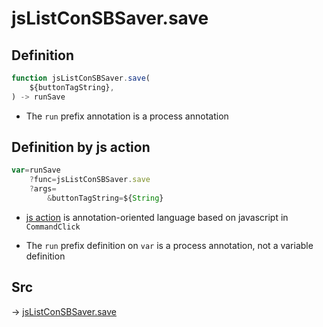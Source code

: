 # jsListConSBSaver.save

## Definition

```js.js
function jsListConSBSaver.save(
	${buttonTagString},
) -> runSave
```

- The `run` prefix annotation is a process annotation
## Definition by js action

```js.js
var=runSave
	?func=jsListConSBSaver.save
	?args=
		&buttonTagString=${String}
```

- [js action](#) is annotation-oriented language based on javascript in `CommandClick`

- The `run` prefix definition on `var` is a process annotation, not a variable definition

## Src

-> [jsListConSBSaver.save](https://github.com/puutaro/CommandClick/blob/master/app/src/main/java/com/puutaro/commandclick/fragment_lib/terminal_fragment/js_interface/edit/JsListConSBSaver.kt#L26)


